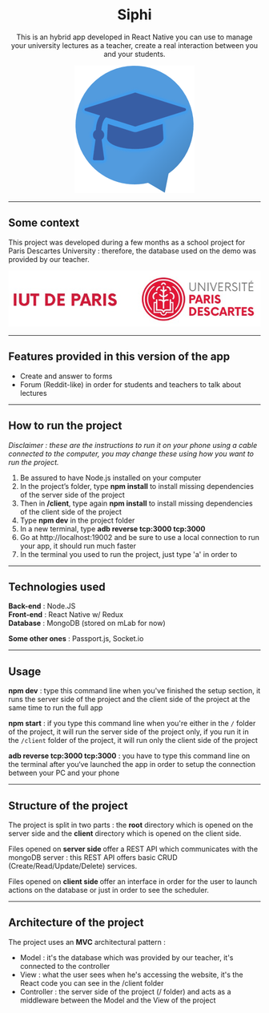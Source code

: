 <h1 align="center">
Siphi
</h1>

<p align="center">
    This is an hybrid app developed in React Native you can use to manage your university lectures as a teacher, create a real interaction between you and your students.
</p>

<p align="center">
    <img src="./docResources/appLogo.png" alt="Siphi logo" />
</p>

---
## Some context

This project was developed during a few months as a school project for Paris Descartes University : therefore, the database used on the demo was provided by our teacher.

![Chat Preview](./docResources/bigLogoIUT.jpg)

---

## Features provided in this version of the app

<ul>
    <li>Create and answer to forms</li>
    <li>Forum (Reddit-like) in order for students and teachers to talk about lectures</li>
</ul>

---

## How to run the project

<i>Disclaimer : these are the instructions to run it on your phone using a cable connected to the computer, you may change these using how you want to run the project.</i>

<ol>
    <li>Be assured to have Node.js installed on your computer</li>
    <li>In the project’s folder, type <strong>npm install</strong> to install missing dependencies of the server side of the project</li>
    <li>Then in <strong>/client</strong>, type again <strong>npm install</strong> to install missing dependencies of the client side of the project</li>
    <li>Type <strong>npm dev</strong> in the project folder</li>
    <li>In a new terminal, type <strong>adb reverse tcp:3000 tcp:3000</strong></li>
    <li>Go at http://localhost:19002 and be sure to use a local connection to run your app, it should run much faster</li>
    <li>In the terminal you used to run the project, just type 'a' in order to </li>
</ol>

---
## Technologies used

**Back-end** : Node.JS <br />
**Front-end** : React Native w/ Redux <br />
**Database** : MongoDB (stored on mLab for now) <br />

**Some other ones** : Passport.js, Socket.io

---
## Usage

<strong>npm dev</strong> : type this command line when you've finished the setup section, it runs the server side of the project and the client side of the project at the same time to run the full app

<strong>npm start</strong> : if you type this command line when you're either in the `/` folder of the project, it will run the server side of the project only, if you run it in the `/client` folder of the project, it will run only the client side of the project

<strong>adb reverse tcp:3000 tcp:3000</strong> : you have to type this command line on the terminal after you‘ve launched the app in order to setup the connection between your PC and your phone


---

## Structure of the project

The project is split in two parts : the **root** directory which is opened on the server side and the **client** directory which is opened on the client side.

Files opened on <strong>server side </strong> offer a REST API which communicates with the mongoDB server : this REST API offers basic CRUD (Create/Read/Update/Delete) services.

Files opened on <strong>client side </strong> offer an interface in order for the user to launch actions on the database or just in order to see the scheduler.

---

## Architecture of the project

The project uses an **MVC** architectural pattern : 
<ul>
    <li>Model : it's the database which was provided by our teacher, it's connected to the controller</li>
    <li>View : what the user sees when he's accessing the website, it's the React code you can see in the /client folder</li>
    <li>Controller : the server side of the project (/ folder) and acts as a middleware between the Model and the View of the project</li>
</ul>
